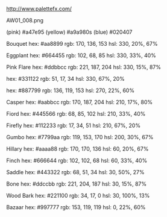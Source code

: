 <!--
Ranobe Gaku by https://github.com/baerrach/ranobe-gaku is licensed under a Creative Commons Attribution-NonCommercial-ShareAlike 4.0 International License (http://creativecommons.org/licenses/by-nc-sa/4.0/).
-->

http://www.palettefx.com/

AW01_008.png

(pink) #a47e95
(yellow) #a9a980s
(blue) #020407

Bouquet
hex: #aa8899
rgb: 170, 136, 153
hsl: 330, 20%, 67%

Eggplant
hex: #664455
rgb: 102, 68, 85
hsl: 330, 33%, 40%

Pink Flare
hex: #ddbbcc
rgb: 221, 187, 204
hsl: 330, 15%, 87%

hex: #331122
rgb: 51, 17, 34
hsl: 330, 67%, 20%

hex: #887799
rgb: 136, 119, 153
hsl: 270, 22%, 60%

Casper
hex: #aabbcc
rgb: 170, 187, 204
hsl: 210, 17%, 80%

Fiord
hex: #445566
rgb: 68, 85, 102
hsl: 210, 33%, 40%

Firefly
hex: #112233
rgb: 17, 34, 51
hsl: 210, 67%, 20%

Gumbo
hex: #7799aa
rgb: 119, 153, 170
hsl: 200, 30%, 67%

Hillary
hex: #aaaa88
rgb: 170, 170, 136
hsl: 60, 20%, 67%

Finch
hex: #666644
rgb: 102, 102, 68
hsl: 60, 33%, 40%


Saddle
hex: #443322
rgb: 68, 51, 34
hsl: 30, 50%, 27%


Bone
hex: #ddccbb
rgb: 221, 204, 187
hsl: 30, 15%, 87%

Wood Bark
hex: #221100
rgb: 34, 17, 0
hsl: 30, 100%, 13%

Bazaar
hex: #997777
rgb: 153, 119, 119
hsl: 0, 22%, 60%
